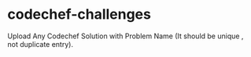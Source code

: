 # codechef-challenges
Upload Any Codechef Solution with Problem Name (It should be unique , not duplicate entry).
